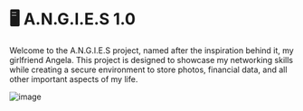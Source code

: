 # 🖥 A.N.G.I.E.S 1.0

Welcome to the A.N.G.I.E.S project, named after the inspiration behind it, my girlfriend Angela. This project is designed to showcase my networking skills while creating a secure environment to store photos, financial data, and all other important aspects of my life. 

![image](https://github.com/RobbiDev/A.N.G.I.E.S/assets/54921185/c74fcaca-e413-44a6-b0ee-de692bd35de1)
